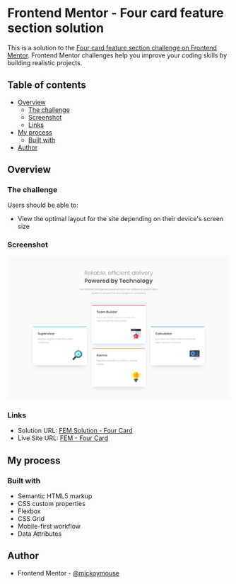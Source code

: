 # Frontend Mentor - Four card feature section solution

This is a solution to the [Four card feature section challenge on Frontend Mentor](https://www.frontendmentor.io/challenges/four-card-feature-section-weK1eFYK). Frontend Mentor challenges help you improve your coding skills by building realistic projects.

## Table of contents

- [Overview](#overview)
  - [The challenge](#the-challenge)
  - [Screenshot](#screenshot)
  - [Links](#links)
- [My process](#my-process)
  - [Built with](#built-with)
- [Author](#author)

## Overview

### The challenge

Users should be able to:

- View the optimal layout for the site depending on their device's screen size

### Screenshot

![](./design/desktop-design.jpg)

### Links

- Solution URL: [FEM Solution - Four Card](https://your-solution-url.com)
- Live Site URL: [FEM - Four Card](https://four-card-feature-section-v2.vercel.app/)

## My process

### Built with

- Semantic HTML5 markup
- CSS custom properties
- Flexbox
- CSS Grid
- Mobile-first workflow
- Data Attributes

## Author

- Frontend Mentor - [@mickoymouse](https://www.frontendmentor.io/profile/mickoymouse)

